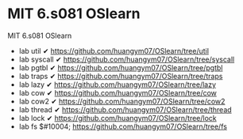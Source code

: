 # MIT 6.s081 OSlearn
MIT 6.s081 OSlearn

- lab util &#10004; https://github.com/huangym07/OSlearn/tree/util
- lab syscall &#10004; https://github.com/huangym07/OSlearn/tree/syscall
- lab pgtbl &#10004; https://github.com/huangym07/OSlearn/tree/pgtbl
- lab traps &#10004; https://github.com/huangym07/OSlearn/tree/traps
- lab lazy &#10004; https://github.com/huangym07/OSlearn/tree/lazy
- lab cow &#10004; https://github.com/huangym07/OSlearn/tree/cow
- lab cow2 &#10004; https://github.com/huangym07/OSlearn/tree/cow2
- lab thread &#10004; https://github.com/huangym07/OSlearn/tree/thread
- lab lock &#10004; https://github.com/huangym07/OSlearn/tree/lock
- lab fs $#10004; https://github.com/huangym07/OSlearn/tree/fs
